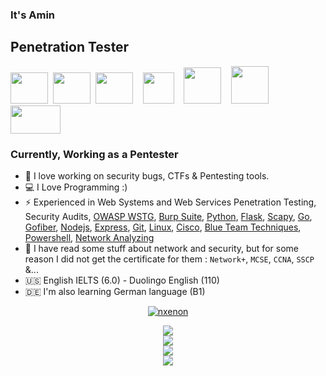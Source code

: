 ### It's Amin

## Penetration Tester
<img src="https://user-images.githubusercontent.com/61124903/215664747-c514b3b1-1c74-4aff-94fd-762ca48d2bfe.png" width=60 height=50/>&nbsp;
<img src="https://user-images.githubusercontent.com/61124903/187405052-1a08da05-8db0-4547-a75f-1e95fd35fe51.png" width=60 height=50/>&nbsp;
<img src="https://user-images.githubusercontent.com/61124903/187406068-3ec3f1c7-3974-4c14-8af3-067d1fda93e1.png" width=60 height=50/>&nbsp;&nbsp;&nbsp;
<img src="https://user-images.githubusercontent.com/61124903/187402333-ded325d4-ec1e-4803-b475-3c3b3c809515.png" width=50 height=50/>&nbsp;&nbsp;&nbsp;
<img src="https://user-images.githubusercontent.com/61124903/187406543-924276ff-0de5-4f9a-aeba-f56e3cc59b3c.png" width=60 height=58/>&nbsp;&nbsp;&nbsp;
<img src="https://user-images.githubusercontent.com/67065043/187403233-eb74d324-dcef-4f3d-acb8-c7fbc5cce457.png" width=60 height=60/>&nbsp;&nbsp;&nbsp;
<img src="https://user-images.githubusercontent.com/61124903/187401624-ae1cf8d0-9296-4ea4-ba20-08d6b81b08bb.png" width=80 height=45/>


### Currently, Working as a Pentester

- 🔴 I love working on security bugs, CTFs & Pentesting tools.
- 💻 I Love Programming :)
- ⚡ Experienced in Web Systems and Web Services Penetration Testing, Security Audits, [OWASP WSTG][owasp], [Burp Suite][burpsuite], [Python][python], [Flask][flask], [Scapy][scapy], [Go][go], [Gofiber][gofiber], [Nodejs][nodejs], [Express][express], [Git][git], [Linux][linux], [Cisco][cisco], [Blue Team Techniques][blue team techs], [Powershell][powershell], [Network Analyzing][wireshark]
- 📄 I have read some stuff about network and security, but for some reason I did not get the certificate for them : `Network+`, `MCSE`, `CCNA`, `SSCP` &...  
- 🇺🇸 English IELTS (6.0) - Duolingo English (110)
- 🇩🇪 I'm also learning German language (B1)

<div align="center">

[ ![nxenon](https://www.hackthebox.com/badge/image/280900)](https://app.hackthebox.com/profile/280900)

</div>

<div align="center">
  <img src="https://github-readme-stats.vercel.app/api/top-langs?username=nxenon&layout=compact"/>
</div>


  
<div align="center">
    <img src="https://github-readme-stats.vercel.app/api?username=nxenon&show_icons=true"/>
</div>
<div align="center">
  <img src="https://github-readme-streak-stats.herokuapp.com/?user=nxenon"/>
</div>
<div align="center">
 <img src="https://github-profile-summary-cards.vercel.app/api/cards/profile-details?username=nxenon&theme=radical"/>
</div>

[owasp]: https://owasp.org/www-project-web-security-testing-guide/
[burpsuite]: https://portswigger.net/burp
[python]: https://www.python.org/
[scapy]: https://scapy.net/
[flask]: https://flask.palletsprojects.com/
[github]: https://github.com/
[git]: https://git-scm.com/
[nodejs]: https://nodejs.org/
[express]: https://expressjs.com/
[go]: https://go.dev/
[gofiber]: https://gofiber.io/
[linux]: https://ubuntu.com/
[blue team techs]: https://www.sans.org/cyber-security-skills-roadmap/
[cisco]: https://www.cisco.com/
[wireshark]: https://www.wireshark.org/
[powershell]: https://docs.microsoft.com/en-us/powershell/ 
